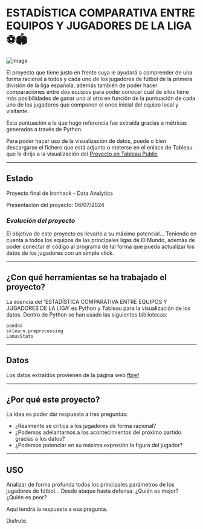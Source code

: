 # ESTADÍSTICA COMPARATIVA ENTRE EQUIPOS Y JUGADORES DE LA LIGA ⚽️🏟️

![image](https://assets.laliga.com/assets/logos/LALIGA_EA_SPORTS_RGB_h_color/LALIGA_EA_SPORTS_RGB_h_color.png)

El proyecto que tiene justo en frente suya le ayudará a comprender de una forma racional a todos y cada uno de los jugadores de fútbol de la primera división de la liga española, además también de poder hacer comparaciones entre dos equipos para poder conocer cuál de ellos tiene más posibilidades de ganar uno al otro en función de la puntuación de cada uno de los jugadores que componen el once inicial del equipo local y visitante.

Esta puntuación a la que hago referencia fue extraída gracias a métricas generadas a través de Python.

Para poder hacer uso de la visualización de datos, puede o bien descargarse el fichero que está adjunto o meterse en el enlace de Tableau que le dirije a la visualización del [Proyecto en Tableau Public](https://public.tableau.com/views/FINALPROJECT-STATSOFPLAYERS/Dashboard1?:language=es-ES&publish=yes&:sid=&:redirect=auth&:display_count=n&:origin=viz_share_link)

---

## Estado ##

Proyecto final de Ironhack - Data Analytics

Presentación del proyecto: 06/07/2024

### _Evolución del proyecto_ ###

El objetivo de este proyecto es llevarlo a su máximo potencial... Teniendo en cuenta a todos los equipos de las principales ligas de El Mundo, además de poder conectar el código al programa de tal forma que pueda actualizar los datos de los jugadores con un simple click.

---

## ¿Con qué herramientas se ha trabajado el proyecto?

La esencia del 'ESTADÍSTICA COMPARATIVA ENTRE EQUIPOS Y JUGADORES DE LA LIGA' es Python y Tableau para la visualización de los datos. Dentro de Python se han usado las siguientes bibliotecas:

```
pandas
sklearn.preprocessing
LanusStats
```
---

## Datos ##
Los datos extraídos provienen de la página web [fbref](https://fbref.com/es/)

---

## ¿Por qué este proyecto? ##

La idea es poder dar respuesta a tres preguntas:

* ¿Realmente se critica a los jugadores de forma racional?
* ¿Podemos adelantarnos a los acontecimientos del próximo partido gracias a los datos?
* ¿Podemos potenciar en su máxima expresión la figura del jugador?

---

## USO ##

Analizar de forma profunda todos los principales parámetros de los jugadores de fútbol... Desde ataque hasta defensa. ¿Quién es mejor? ¿Quién es peor?

Aquí tendrá la respuesta a esa pregunta.

Disfrute.




